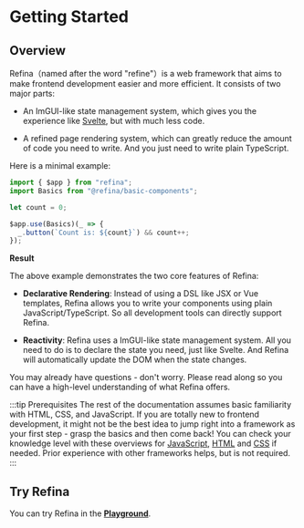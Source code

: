 # Getting Started

## Overview

Refina（named after the word "refine"）is a web framework that aims to make frontend development easier and more efficient. It consists of two major parts:

- An ImGUI-like state management system, which gives you the experience like [Svelte](https://svelte.dev/), but with much less code.

- A refined page rendering system, which can greatly reduce the amount of code you need to write. And you just need to write plain TypeScript.

Here is a minimal example:

```ts
import { $app } from "refina";
import Basics from "@refina/basic-components";

let count = 0;

$app.use(Basics)(_ => {
  _.button(`Count is: ${count}`) && count++;
});
```

**Result**

<script setup>
import CounterVue from '../snippets/counter.vue'
</script>
<CounterVue />

The above example demonstrates the two core features of Refina:

- **Declarative Rendering**: Instead of using a DSL like JSX or Vue templates, Refina allows you to write your components using plain JavaScript/TypeScript. So all development tools can directly support Refina.

- **Reactivity**: Refina uses a ImGUI-like state management system. All you need to do is to declare the state you need, just like Svelte. And Refina will automatically update the DOM when the state changes.

You may already have questions - don't worry. Please read along so you can have a high-level understanding of what Refina offers.

:::tip Prerequisites
The rest of the documentation assumes basic familiarity with HTML, CSS, and JavaScript. If you are totally new to frontend development, it might not be the best idea to jump right into a framework as your first step - grasp the basics and then come back! You can check your knowledge level with these overviews for [JavaScript](https://developer.mozilla.org/en-US/docs/Web/JavaScript/A_re-introduction_to_JavaScript), [HTML](https://developer.mozilla.org/en-US/docs/Learn/HTML/Introduction_to_HTML) and [CSS](https://developer.mozilla.org/en-US/docs/Learn/CSS/First_steps) if needed. Prior experience with other frameworks helps, but is not required.
:::

## Try Refina

You can try Refina in the [**Playground**](/misc/playground).
